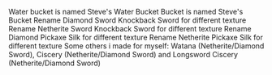 Water bucket is named Steve's Water Bucket
Bucket is named Steve's Bucket
Rename Diamond Sword Knockback Sword for different texture
Rename Netherite Sword Knockback Sword for different texture
Rename Diamond Pickaxe Silk for different texture
Rename Netherite Pickaxe Silk for different texture
Some others i made for myself: Watana (Netherite/Diamond Sword), Ciscery (Netherite/Diamond Sword) and Longsword Ciscery (Netherite/Diamond Sword)
